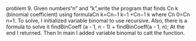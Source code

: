 problem 9. Given numbers“n” and “k”,write the program that
finds Cn
k
(binomial coefficient) using formulaCn
k=Cn−1
k−1
+Cn−1
k where Cn
0=Cn
n=1. To solve, I initialized variable binomal to use recursive.
 Also, there is a formula to solve it findBinCoeff
(a - 1, n - 1) + findBinCoeff(a - 1, n); At the end I returned.
Then In main I added variable binomal to catt the function.
